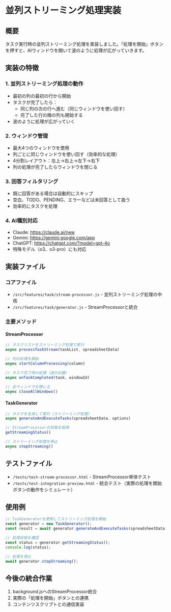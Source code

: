 # 並列ストリーミング処理実装

## 概要
タスク実行時の並列ストリーミング処理を実装しました。「処理を開始」ボタンを押すと、AIウィンドウを開いて波のように処理が広がっていきます。

## 実装の特徴

### 1. 並列ストリーミング処理の動作
- 最初の列の最初の行から開始
- タスクが完了したら：
  - 同じ列の次の行へ進む（同じウィンドウを使い回す）
  - 完了した行の隣の列も開始する
- 波のように処理が広がっていく

### 2. ウィンドウ管理
- 最大4つのウィンドウを使用
- 列ごとに同じウィンドウを使い回す（効率的な処理）
- 4分割レイアウト：左上→右上→左下→右下
- 列の処理が完了したらウィンドウを閉じる

### 3. 回答フィルタリング
- 既に回答がある場合は自動的にスキップ
- 空白、TODO、PENDING、エラーなどは未回答として扱う
- 効率的にタスクを処理

### 4. AI種別対応
- Claude: https://claude.ai/new
- Gemini: https://gemini.google.com/app
- ChatGPT: https://chatgpt.com/?model=gpt-4o
- 特殊モデル（o3、o3-pro）にも対応

## 実装ファイル

### コアファイル
- `/src/features/task/stream-processor.js` - 並列ストリーミング処理の中核
- `/src/features/task/generator.js` - StreamProcessorと統合

### 主要メソッド

#### StreamProcessor
```javascript
// タスクリストをストリーミング処理で実行
async processTaskStream(taskList, spreadsheetData)

// 列の処理を開始
async startColumnProcessing(column)

// タスク完了時の処理（波の伝播）
async onTaskCompleted(task, windowId)

// 全ウィンドウを閉じる
async closeAllWindows()
```

#### TaskGenerator
```javascript
// タスクを生成して実行（ストリーミング処理）
async generateAndExecuteTasks(spreadsheetData, options)

// StreamProcessorの状態を取得
getStreamingStatus()

// ストリーミング処理を停止
async stopStreaming()
```

## テストファイル
- `/tests/test-stream-processor.html` - StreamProcessor単体テスト
- `/tests/test-integration-preview.html` - 統合テスト（実際の処理を開始ボタンの動作をシミュレート）

## 使用例
```javascript
// TaskGeneratorを使用してストリーミング処理を開始
const generator = new TaskGenerator();
const result = await generator.generateAndExecuteTasks(spreadsheetData);

// 処理状態を確認
const status = generator.getStreamingStatus();
console.log(status);

// 処理を停止
await generator.stopStreaming();
```

## 今後の統合作業
1. background.jsへのStreamProcessor統合
2. 実際の「処理を開始」ボタンとの連携
3. コンテンツスクリプトとの通信実装